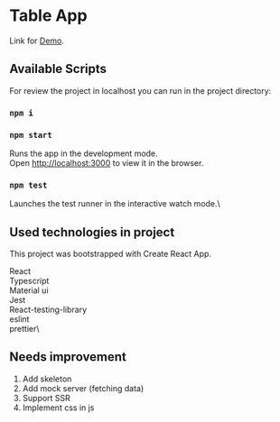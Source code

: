 # Table App

Link for [Demo](https://table-app-eta.vercel.app).

## Available Scripts

For review the project in localhost you can run in the project directory:

### `npm i`

### `npm start`

Runs the app in the development mode.\
Open [http://localhost:3000](http://localhost:3000) to view it in the browser.

### `npm test`

Launches the test runner in the interactive watch mode.\

## Used technologies in project

This project was bootstrapped with Create React App.

React\
Typescript\
Material ui\
Jest\
React-testing-library\
eslint\
prettier\

## Needs improvement

1. Add skeleton
2. Add mock server (fetching data)
3. Support SSR
4. Implement css in js
